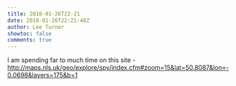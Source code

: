 ```yaml
---
title: 2018-01-26T22-21
date: 2018-01-26T22:21:40Z
author: Lee Turner
showtoc: false
comments: true
---
```


I am spending far to much time on this site - http://maps.nls.uk/geo/explore/spy/index.cfm#zoom=15&lat=50.8087&lon=-0.0698&layers=175&b=1

